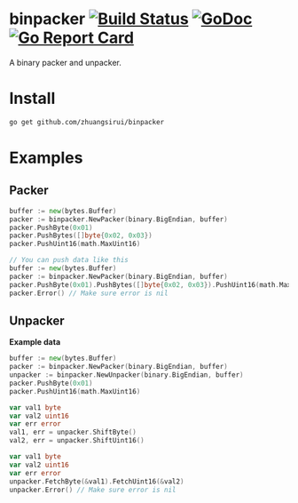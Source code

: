 # binpacker [![Build Status](https://travis-ci.org/zhuangsirui/binpacker.svg?branch=master)](https://travis-ci.org/zhuangsirui/binpacker) [![GoDoc](https://godoc.org/github.com/zhuangsirui/binpacker?status.svg)](https://godoc.org/github.com/zhuangsirui/binpacker) [![Go Report Card](https://goreportcard.com/badge/github.com/zhuangsirui/binpacker)](https://goreportcard.com/report/github.com/zhuangsirui/binpacker)
A binary packer and unpacker.

# Install

```bash
go get github.com/zhuangsirui/binpacker
```

# Examples

## Packer

```go
buffer := new(bytes.Buffer)
packer := binpacker.NewPacker(binary.BigEndian, buffer)
packer.PushByte(0x01)
packer.PushBytes([]byte{0x02, 0x03})
packer.PushUint16(math.MaxUint16)
```

```go
// You can push data like this
buffer := new(bytes.Buffer)
packer := binpacker.NewPacker(binary.BigEndian, buffer)
packer.PushByte(0x01).PushBytes([]byte{0x02, 0x03}).PushUint16(math.MaxUint16)
packer.Error() // Make sure error is nil
```

## Unpacker

**Example data**

```go
buffer := new(bytes.Buffer)
packer := binpacker.NewPacker(binary.BigEndian, buffer)
unpacker := binpacker.NewUnpacker(binary.BigEndian, buffer)
packer.PushByte(0x01)
packer.PushUint16(math.MaxUint16)
```

```go
var val1 byte
var val2 uint16
var err error
val1, err = unpacker.ShiftByte()
val2, err = unpacker.ShiftUint16()
```

```go
var val1 byte
var val2 uint16
var err error
unpacker.FetchByte(&val1).FetchUint16(&val2)
unpacker.Error() // Make sure error is nil
```
